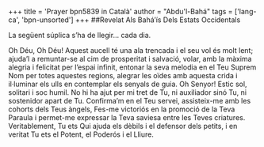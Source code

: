 +++
title = 'Prayer bpn5839 in Català'
author = "Abdu'l-Bahá"
tags = ['lang-ca', 'bpn-unsorted']
+++
##Revelat Als Bahá’ís Dels Estats Occidentals

La següent súplica s’ha de llegir... cada dia. 

Oh Déu, Oh Déu! Aquest aucell té una ala trencada i el seu vol és molt lent; ajuda’l a remuntar-se al cim de prosperitat i salvació, volar, amb la màxima alegria i felicitat per l’espai infinit, entonar la seva melodia en el Teu Suprem Nom per totes aquestes regions, alegrar les oïdes amb aquesta crida i il·luminar els ulls en contemplar els senyals de guia.
Oh Senyor! Estic sol, solitari i soc humil. No hi ha ajut per mi tret de Tu, ni auxiliador sinó Tu, ni sostenidor apart de Tu. Confirma’m en el Teu servei, assisteix-me amb les cohorts dels Teus àngels, Fes-me victoriós en la promoció de la Teva Paraula i permet-me expressar la Teva saviesa entre les Teves criatures. Veritablement, Tu ets Qui ajuda els dèbils i el defensor dels petits, i en veritat Tu ets el Potent, el Poderós i el Lliure.
